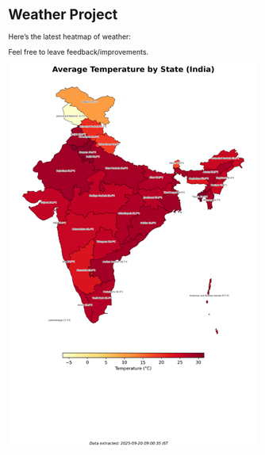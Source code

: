 # Weather Project

Here’s the latest heatmap of weather:

Feel free to leave feedback/improvements.

![India Heatmap](docs/assets/india_heatmap.png?v=CE1FDD)
